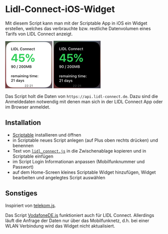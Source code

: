 # Lidl-Connect-iOS-Widget

Mit diesem Script kann man mit der Scriptable App in iOS ein Widget erstellen, welches das verbrauchte bzw. restliche Datenvolumen eines Tarifs von LIDL Connect anzeigt.

![widget light mode](.github/widget_light.PNG "Logo Title Text 1")
![widget light mode](.github/widget_dark.PNG "Logo Title Text 1")

Das Script holt die Daten von ``https://api.lidl-connect.de``. Dazu sind die Anmeldedaten notwendig mit denen man sich in der LIDL Connect App oder im Browser anmeldet.

## Installation
* [Scriptable](https://apps.apple.com/de/app/scriptable/id1405459188) installieren und öffnen
* in Scriptable neues Script anlegen (auf Plus oben rechts drücken) und benennen 
* Text von [``lidl_connect.js``](https://raw.githubusercontent.com/yannikmotzet/Lidl-Connect-iOS-Widget/main/lidl_connect.js) in die Zwischenablage kopieren und in Scriptable einfügen
* im Script Login Informationan anpassen (Mobilfunknummer und Passwort)
* auf dem Home-Screen kleines Scriptable Widget hinzufügen, Widget bearbeiten und angelegtes Script auswählen

## Sonstiges
Inspiriert von [telekom.js](https://gist.github.com/Sillium/f904fb89444bc8dde12cfc07b8fa8728).

Das Script [VodafoneDE.js](https://github.com/ThisIsBenny/iOS-Widgets/tree/main/VodafoneDE) funktioniert auch für LIDL Connect. Allerdings läuft die Anfrage der Daten nur über das Mobilfunknetz, d.h. bei einer WLAN Verbindung wird das Widget nicht aktualisiert.